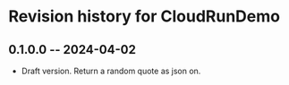 # Revision history for CloudRunDemo

## 0.1.0.0 -- 2024-04-02

* Draft version. Return a random quote as json on.
